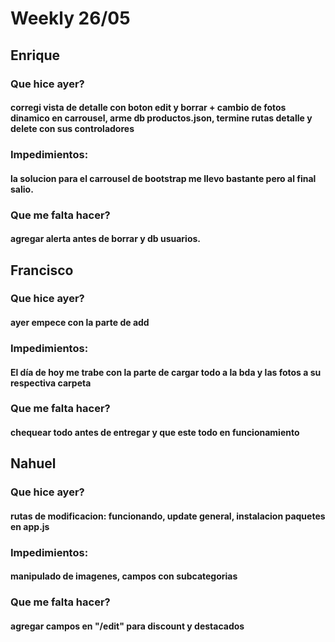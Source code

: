 # Weekly 26/05

## Enrique
### Que hice ayer?
#### corregi vista de detalle con boton edit y borrar + cambio de fotos dinamico en carrousel, arme db productos.json, termine rutas detalle y delete con sus controladores
### Impedimientos:
#### la solucion para el carrousel de bootstrap me llevo bastante pero al final salio.
### Que me falta hacer?
#### agregar alerta antes de borrar y db usuarios.

## Francisco
### Que hice ayer?
#### ayer empece con la parte de add
### Impedimientos:
#### El día de hoy me trabe con la parte de cargar todo a la bda y las fotos a su respectiva carpeta
### Que me falta hacer?
#### chequear todo antes de entregar y que este todo en funcionamiento

## Nahuel
### Que hice ayer?
#### rutas de modificacion: funcionando, update general, instalacion paquetes en app.js
### Impedimientos:
#### manipulado de imagenes, campos con subcategorias
### Que me falta hacer?
#### agregar campos en "/edit" para discount y destacados